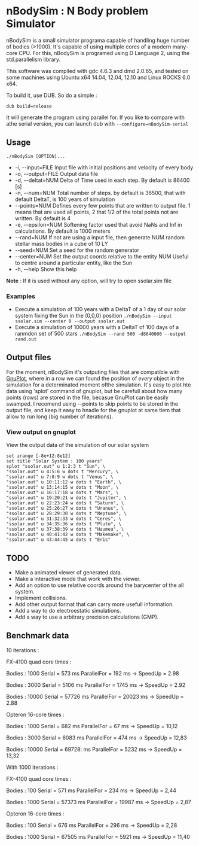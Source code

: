 # nBodySim : N Body problem Simulator

nBodySim is a small simulator programa capable of handling huge number of bodies (>1000). It's capable of using multiple cores of a modern many-core CPU. For this, nBodySim is programed using D Language 2, using the std.parallelism library.

This software was compiled with gdc 4.6.3 and dmd 2.0.65,  and tested on some machines using Ubuntu x64 14.04, 12.04, 12.10 and Linux ROCKS 6.0 x64.

To build it, use DUB. So do a simple :
    
    dub build=release

It will generate the program using parallel for. If you like  to compare with athe serial version, you can launch dub with ```--configure=nBodySim-serial```

## Usage
    ./nBodySim [OPTION]...
- -i, --input=FILE                  Input file with initial positions and velocity
                                    of every body
- -o, --output=FILE                 Output data file
- -d, --deltat=NUM                  Delta of Time used in each step. By default is
                                    86400 [s]
- -n, --num=NUM                     Total number of steps. by default is 36500, that
                                    with default DeltaT, is 100 years of simulation
- --points=NUM                      Defines every few points that are written to
                                    output file. 1 means that are used all points, 2
                                    that 1/2 of the total points not are written. By
                                    default is 4
- -e, --epsilon=NUM                 Softening factor used that avoid NaNs and Inf in
                                    calculations. By default is 1000 meters
- --rand=NUM                        If not are using a input file, then generate NUM
                                    random stellar mass bodies in a cube of 10 LY
- --seed=NUM                        Set a seed for the random generator
- --center=NUM                      Set the output coords relative to the entity NUM
                                    Useful to centre around a particular entity,
                                    like the Sun
- -h, --help                        Show this help
 
**Note** : If it is used without any option, will try to open ssolar.sim file

### Examples
- Execute a simulation of 100 years with a DeltaT of a 1 day of our solar system fixing the Sun in the (0,0,0) position
        ```./nBodySim --input ssolar.sim --center 0 --output ssolar.out```
- Execute a simulation of 10000 years with a DeltaT of 100 days of a ranmdon set of 500 stars
        ```./nBodySim --rand 500 -d8640000 --output rand.out```

## Output files
For the moment, nBodySim it's outputing files that are compatible with [GnuPlot](http://www.gnuplot.info/), where in a row we can found the position of *every* object in the simulation for a determinated moment ofthe simulation.
It's easy to plot hte data using 'splot' command of gnuplot, but be carefull about how many points (rows) are stored in the file, becasue GnuPlot can be easily swamped. I recomend using --points to skip points to be stored in the output file, and keep it easy to hnadle for the gnuplot at same tiem that allow to run long (big number of iterations).

### View output on gnuplot

 View the output data of the simulation of our solar system

```
set zrange [-8e+12:8e12]
set title "Solar System : 100 years"
splot "ssolar.out" u 1:2:3 t "Sun", \
"ssolar.out" u 4:5:6 w dots t "Mercury", \
"ssolar.out" u 7:8:9 w dots t "Venus", \
"ssolar.out" u 10:11:12 w dots t "Earth", \
"ssolar.out" u 13:14:15 w dots t "Moon", \
"ssolar.out" u 16:17:18 w dots t "Mars", \
"ssolar.out" u 19:20:21 w dots t "Jupiter", \
"ssolar.out" u 22:23:24 w dots t "Saturn", \
"ssolar.out" u 25:26:27 w dots t "Uranus", \
"ssolar.out" u 28:29:30 w dots t "Neptune", \
"ssolar.out" u 31:32:33 w dots t "Ceres", \
"ssolar.out" u 34:35:36 w dots t "Pluto", \
"ssolar.out" u 37:38:39 w dots t "Haumea", \
"ssolar.out" u 40:41:42 w dots t "Makemake", \
"ssolar.out" u 43:44:45 w dots t "Eris"
```

## TODO

- Make a animated viewer of generated data.
- Make a interactive mode that work with the viewer.
- Add an option to use relative coords around the barycenter of the all system.
- Implement collisions.
- Add other output format that can carry more usefull information.
- Add a way to do electroestatic simulations.
- Add a way to use a arbitrary precision calculations (GMP).

## Benchmark data

10 iterations :

FX-4100 quad core times :

Bodies : 1000
Serial = 573 ms
ParallelFor = 192 ms -> SpeedUp = 2.98

Bodies : 3000
Serial = 5106 ms
ParallelFor = 1745 ms -> SpeedUp = 2.92

Bodies : 10000
Serial = 57726 ms
ParallelFor = 20023 ms -> SpeedUp = 2.88


Opteron 16-core times :

Bodies : 1000
Serial =  682 ms
ParallelFor = 67 ms -> SpeedUp = 10,12

Bodies : 3000
Serial = 6083 ms
ParallelFor = 474 ms -> SpeedUp = 12,83

Bodies : 10000
Serial = 69728: ms
ParallelFor = 5232 ms -> SpeedUp = 13,32


With 1000 iterations :

FX-4100 quad core times :

Bodies : 100
Serial = 571 ms
ParallelFor = 234 ms -> SpeedUp = 2,44

Bodies : 1000
Serial = 57373 ms
ParallelFor = 19987 ms -> SpeedUp = 2,87


Opteron 16-core times :

Bodies : 100
Serial = 676 ms
ParallelFor = 296 ms -> SpeedUp = 2,28

Bodies : 1000
Serial = 67505 ms
ParallelFor = 5921 ms -> SpeedUp = 11,40


